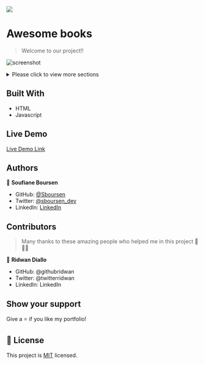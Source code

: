 ![](https://img.shields.io/badge/Microverse-blueviolet)

# Awesome books

> Welcome to our project!!

![screenshot](resources/app-screenshot.png)

<details>
  <summary>Please click to view more sections</summary>
  

</details>

## Built With

- HTML
- Javascript

## Live Demo

[Live Demo Link]()

## Authors

👤 **Soufiane Boursen**

- GitHub: [@Sboursen](https://github.com/Sboursen)
- Twitter: [@sboursen_dev](https://twitter.com/sboursen_dev)
- LinkedIn: [LinkedIn](https://linkedin.com/in/sboursen)

## Contributors

> Many thanks to these amazing people who helped me
> in this project 🙏🙏🙏

👤 **Ridwan Diallo**

- GitHub: @githubridwan
- Twitter: @twitterridwan
- LinkedIn: LinkedIn


## Show your support

Give a ⭐️ if you like my portfolio!

## 📝 License

This project is [MIT](./LICENSE) licensed.
